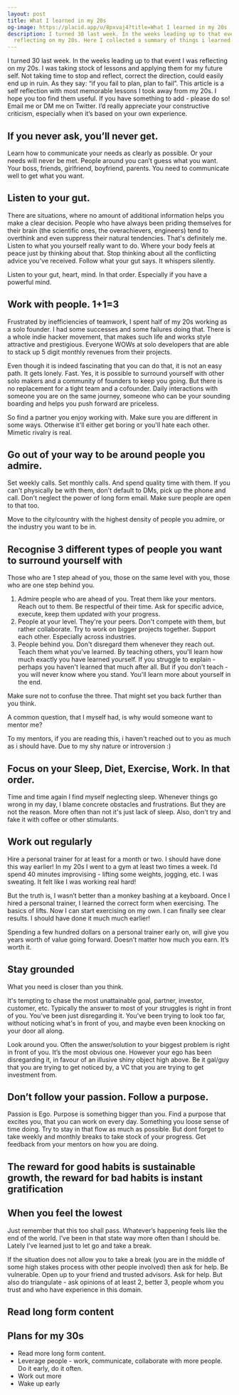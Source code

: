```yaml
---
layout: post
title: What I learned in my 20s
og-image: https://placid.app/u/8pxvaj4?title=What I learned in my 20s
description: I turned 30 last week. In the weeks leading up to that event I was
  reflecting on my 20s. Here I collected a summary of things i learned.
---
```

I turned 30 last week. In the weeks leading up to that event I was reflecting on my 20s. I was taking stock of lessons and applying them for my future self. Not taking time to stop and reflect, correct the direction, could easily end up in ruin. As they say: “if you fail to plan, plan to fail”. This article is a self reflection with most memorable lessons I took away from my 20s. I hope you too find them useful. If you have something to add - please do so! Email me or DM me on Twitter. I’d really appreciate your constructive criticism, especially when it’s based on your own experience.

## If you never ask, you’ll never get.

Learn how to communicate your needs as clearly as possible. Or your needs will never be met. People around you can’t guess what you want. Your boss, friends, girlfriend, boyfriend, parents. You need to communicate well to get what you want.

## Listen to your gut.

There are situations, where no amount of additional information helps you make a clear decision. People who have always been priding themselves for their brain (the scientific ones, the overachievers, engineers) tend to overthink and even suppress their natural tendencies. That's definitely me. Listen to what you yourself really want to do. Where your body feels at peace just by thinking about that. Stop thinking about all the conflicting advice you've received. Follow what your gut says. It whispers silently.

Listen to your gut, heart, mind. In that order. Especially if you have a powerful mind.

## Work with people. 1+1=3

Frustrated by inefficiencies of teamwork, I spent half of my 20s working as a solo founder. I had some successes and some failures doing that. There is a whole indie hacker movement, that makes such life and works style attractive and prestigious. Everyone WOWs at solo developers that are able to stack up 5 digit monthly revenues from their projects. 

Even though it is indeed fascinating that you can do that, it is not an easy path. It gets lonely. Fast. Yes, it is possible to surround yourself with other solo makers and a community of founders to keep you going. But there is no replacement for a tight team and a cofounder. Daily interactions with someone you are on the same journey, someone who can be your sounding boarding and helps you push forward are priceless.

So find a partner you enjoy working with. Make sure you are different in some ways. Otherwise it'll either get boring or you'll hate each other. Mimetic rivalry is real.

## Go out of your way to be around people you admire.

Set weekly calls. Set monthly calls. And spend quality time with them. If you can't physically be with them, don't default to DMs, pick up the phone and call. Don't neglect the power of long form email. Make sure people are open to that too.

Move to the city/country with the highest density of people you admire, or the industry you want to be in.

## Recognise 3 different types of people you want to surround yourself with

Those who are 1 step ahead of you, those on the same level with you, those who are one step behind you.

1. Admire people who are ahead of you. Treat them like your mentors. Reach out to them. Be respectful of their time. Ask for specific advice, execute, keep them updated with your progress.
2. People at your level. They're your peers. Don't compete with them, but rather collaborate. Try to work on bigger projects together. Support each other. Especially across industries.
3. People behind you. Don't disregard them whenever they reach out. Teach them what you've learned. By teaching others, you'll learn how much exactly you have learned yourself. If you struggle to explain - perhaps you haven't learned that much after all. But if you don't teach - you will never know where you stand. You'll learn more about yourself in the end.

Make sure not to confuse the three. That might set you back further than you think.

A common question, that I myself had, is why would someone want to mentor me?

To my mentors, if you are reading this, i haven't reached out to you as much as i should have. Due to my shy nature or introversion :)

## Focus on your Sleep, Diet, Exercise, Work. In that order.

Time and time again I find myself neglecting sleep. Whenever things go wrong in my day, I blame concrete obstacles and frustrations. But they are not the reason. More often than not it's just lack of sleep. Also, don't try and fake it with coffee or other stimulants.

## Work out regularly

Hire a personal trainer for at least for a month or two. I should have done this way earlier! In my 20s I went to a gym at least two times a week. I’d spend 40 minutes improvising - lifting some weights, jogging, etc. I was sweating. It felt like I was working real hard!

But the truth is, I wasn’t better than a monkey bashing at a keyboard. Once I hired a personal trainer, I learned the correct form when exercising. The basics of lifts. Now I can start exercising on my own. I can finally see clear results. I should have done it much much earlier!

Spending a few hundred dollars on a personal trainer early on, will give you years worth of value going forward. Doesn’t matter how much you earn. It’s worth it.

## Stay grounded

What you need is closer than you think.

It's tempting to chase the most unattainable goal, partner, investor, customer, etc. Typically the answer to most of your struggles is right in front of you. You've been just disregarding it. You've been trying to look too far, without noticing what's in front of you, and maybe even been knocking on your door all along.

Look around you. Often the answer/solution to your biggest problem is right in front of you. It’s the most obvious one. However your ego has been disregarding it, in favour of an illusive shiny object high above. Be it gal/guy that you are trying to get noticed by, a VC that you are trying to get investment from.

## Don’t follow your passion. Follow a purpose.

Passion is Ego. Purpose is something bigger than you. Find a purpose that excites you, that you can work on every day. Something you loose sense of time doing. Try to stay in that flow as much as possible. But dont forget to take weekly and monthly breaks to take stock of your progress. Get feedback from your mentors on how you are doing.

## The reward for good habits is sustainable growth, the reward for bad habits is instant gratification

## When you feel the lowest

Just remember that this too shall pass. Whatever’s happening feels like the end of the world. I’ve been in that state way more often than I should be. Lately I’ve learned just to let go and take a break.

If the situation does not allow you to take a break (you are in the middle of some high stakes process with other people involved) then ask for help. Be vulnerable. Open up to your friend and trusted advisors. Ask for help. But also do triangulate - ask opinions of at least 2, better 3, people whom you trust and who have experience in this domain.

## Read long form content

## Plans for my 30s

* Read more long form content.
* Leverage people - work, communicate, collaborate with more people. Do it early, do it often.
* Work out more
* Wake up early